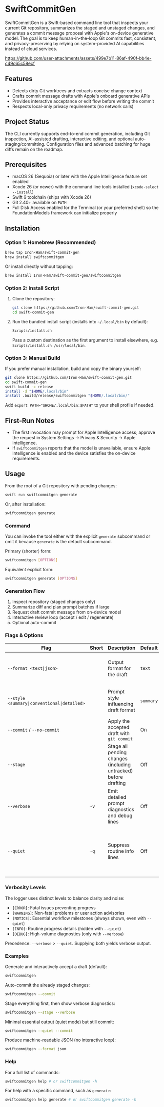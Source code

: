 SwiftCommitGen
===============

SwiftCommitGen is a Swift-based command line tool that inspects your current Git repository, summarizes the staged and unstaged changes, and generates a commit message proposal with Apple's on-device generative model. The goal is to keep human-in-the-loop Git commits fast, consistent, and privacy-preserving by relying on system-provided AI capabilities instead of cloud services.

https://github.com/user-attachments/assets/499e7b11-86af-490f-bb4e-c49c65c58ecf

Features
--------
- Detects dirty Git worktrees and extracts concise change context
- Crafts commit message drafts with Apple's onboard generative APIs
- Provides interactive acceptance or edit flow before writing the commit
- Respects local-only privacy requirements (no network calls)

Project Status
--------------
The CLI currently supports end-to-end commit generation, including Git inspection, AI-assisted drafting, interactive editing, and optional auto-staging/committing. Configuration files and advanced batching for huge diffs remain on the roadmap.

Prerequisites
-------------
- macOS 26 (Sequoia) or later with the Apple Intelligence feature set enabled
- Xcode 26 (or newer) with the command line tools installed (`xcode-select --install`)
- Swift 6 toolchain (ships with Xcode 26)
- Git 2.40+ available on `PATH`
- Full Disk Access enabled for the Terminal (or your preferred shell) so the FoundationModels framework can initialize properly

Installation
------------

### Option 1: Homebrew (Recommended)

```sh
brew tap Iron-Ham/swift-commit-gen
brew install swiftcommitgen
```

Or install directly without tapping:

```sh
brew install Iron-Ham/swift-commit-gen/swiftcommitgen
```

### Option 2: Install Script

1. Clone the repository:
	```sh
	git clone https://github.com/Iron-Ham/swift-commit-gen.git
	cd swift-commit-gen
	```
2. Run the bundled install script (installs into `~/.local/bin` by default):
	```sh
	Scripts/install.sh
	```
	Pass a custom destination as the first argument to install elsewhere, e.g. `Scripts/install.sh /usr/local/bin`.

### Option 3: Manual Build

If you prefer manual installation, build and copy the binary yourself:

```sh
git clone https://github.com/Iron-Ham/swift-commit-gen.git
cd swift-commit-gen
swift build -c release
install -d "$HOME/.local/bin"
install .build/release/swiftcommitgen "$HOME/.local/bin/"
```

Add `export PATH="$HOME/.local/bin:$PATH"` to your shell profile if needed.

First-Run Notes
---------------
- The first invocation may prompt for Apple Intelligence access; approve the request in System Settings → Privacy & Security → Apple Intelligence.
- If `swiftcommitgen` reports that the model is unavailable, ensure Apple Intelligence is enabled and the device satisfies the on-device requirements.

Usage
-----
From the root of a Git repository with pending changes:

```sh
swift run swiftcommitgen generate
```

Or, after installation:

```sh
swiftcommitgen generate
```

### Command

You can invoke the tool either with the explicit `generate` subcommand or omit it because `generate` is the default subcommand.

Primary (shorter) form:

```sh
swiftcommitgen [OPTIONS]
```

Equivalent explicit form:

```sh
swiftcommitgen generate [OPTIONS]
```

### Generation Flow
1. Inspect repository (staged changes only)
2. Summarize diff and plan prompt batches if large
3. Request draft commit message from on-device model
4. Interactive review loop (accept / edit / regenerate)
5. Optional auto-commit

### Flags & Options

| Flag | Short | Description | Default | Notes |
|------|-------|-------------|---------|-------|
| `--format <text\|json>` |  | Output format for the draft | `text` | JSON skips interactive review (no edit/regen loop). |
| `--style <summary\|conventional\|detailed>` |  | Prompt style influencing draft format | `summary` | Conventional follows Conventional Commits subject style. |
| `--commit` / `--no-commit` |  | Apply the accepted draft with `git commit` | On | `--no-commit` leaves the draft uncommitted. |
| `--stage` |  | Stage all pending changes (including untracked) before drafting | Off | Equivalent to `git add --all` prior to generation. |
| `--verbose` | `-v` | Emit detailed prompt diagnostics and debug lines | Off | Shows `[DEBUG]` messages. Overrides `--quiet`. |
| `--quiet` | `-q` | Suppress routine info lines | Off | Hides `[INFO]` but keeps `[NOTICE]`, warnings, errors. Ignored if `--verbose` is present. |

### Verbosity Levels

The logger uses distinct levels to balance clarity and noise:

- `[ERROR]`: Fatal issues preventing progress
- `[WARNING]`: Non-fatal problems or user action advisories
- `[NOTICE]`: Essential workflow milestones (always shown, even with `--quiet`)
- `[INFO]`: Routine progress details (hidden with `--quiet`)
- `[DEBUG]`: High-volume diagnostics (only with `--verbose`)

Precedence: `--verbose` > `--quiet`. Supplying both yields verbose output.

### Examples

Generate and interactively accept a draft (default):

```sh
swiftcommitgen
```

Auto-commit the already staged changes:

```sh
swiftcommitgen --commit
```

Stage everything first, then show verbose diagnostics:

```sh
swiftcommitgen --stage --verbose
```

Minimal essential output (quiet mode) but still commit:

```sh
swiftcommitgen --quiet --commit
```

Produce machine-readable JSON (no interactive loop):

```sh
swiftcommitgen --format json
```

### Help

For a full list of commands:

```sh
swiftcommitgen help # or swiftcommitgen -h
```

For help with a specific command, such as `generate`:

```sh
swiftcommitgen help generate # or swiftcommitgen generate -h
```
